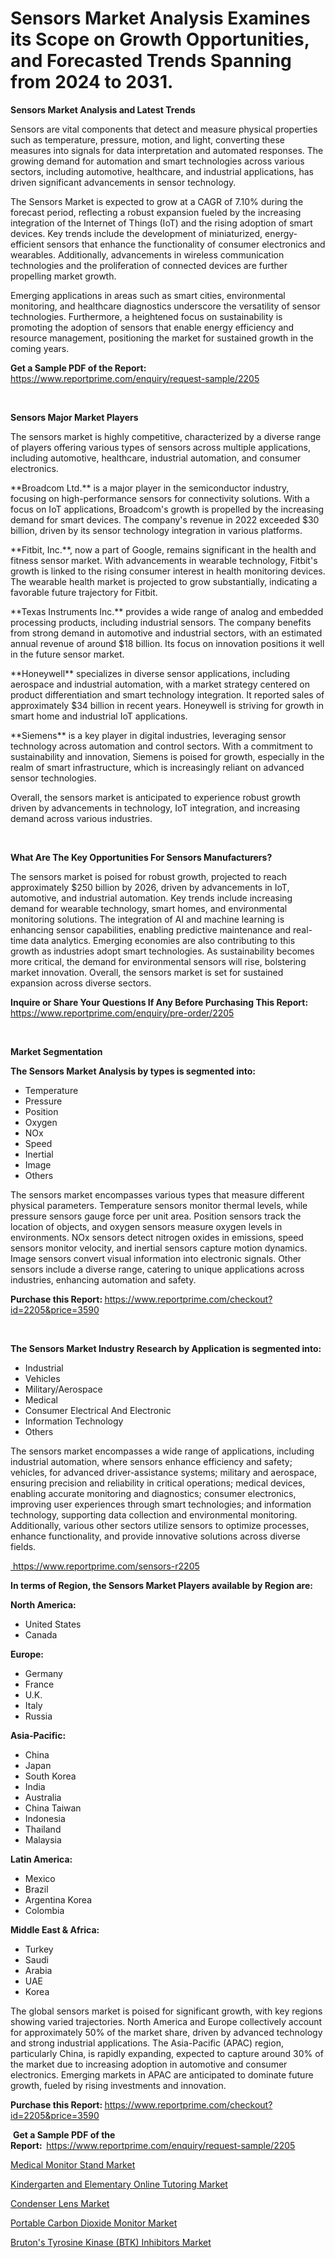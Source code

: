 <p><h1>Sensors Market Analysis Examines its Scope on Growth Opportunities, and Forecasted Trends Spanning from 2024 to 2031.</h1></p><p><strong>Sensors Market Analysis and Latest Trends</strong></p>
<p><p>Sensors are vital components that detect and measure physical properties such as temperature, pressure, motion, and light, converting these measures into signals for data interpretation and automated responses. The growing demand for automation and smart technologies across various sectors, including automotive, healthcare, and industrial applications, has driven significant advancements in sensor technology.</p><p>The Sensors Market is expected to grow at a CAGR of 7.10% during the forecast period, reflecting a robust expansion fueled by the increasing integration of the Internet of Things (IoT) and the rising adoption of smart devices. Key trends include the development of miniaturized, energy-efficient sensors that enhance the functionality of consumer electronics and wearables. Additionally, advancements in wireless communication technologies and the proliferation of connected devices are further propelling market growth.</p><p>Emerging applications in areas such as smart cities, environmental monitoring, and healthcare diagnostics underscore the versatility of sensor technologies. Furthermore, a heightened focus on sustainability is promoting the adoption of sensors that enable energy efficiency and resource management, positioning the market for sustained growth in the coming years.</p></p>
<p><strong>Get a Sample PDF of the Report:&nbsp;</strong> <a href="https://www.reportprime.com/enquiry/request-sample/2205?utm_campaign=24&utm_medium=2&utm_source=Github&utm_content=ia&utm_term=27112024&utm_id=sensors">https://www.reportprime.com/enquiry/request-sample/2205</a></p>
<p>&nbsp;</p>
<p><strong>Sensors Major Market Players</strong></p>
<p><p>The sensors market is highly competitive, characterized by a diverse range of players offering various types of sensors across multiple applications, including automotive, healthcare, industrial automation, and consumer electronics.</p><p>**Broadcom Ltd.** is a major player in the semiconductor industry, focusing on high-performance sensors for connectivity solutions. With a focus on IoT applications, Broadcom's growth is propelled by the increasing demand for smart devices. The company's revenue in 2022 exceeded $30 billion, driven by its sensor technology integration in various platforms.</p><p>**Fitbit, Inc.**, now a part of Google, remains significant in the health and fitness sensor market. With advancements in wearable technology, Fitbit's growth is linked to the rising consumer interest in health monitoring devices. The wearable health market is projected to grow substantially, indicating a favorable future trajectory for Fitbit.</p><p>**Texas Instruments Inc.** provides a wide range of analog and embedded processing products, including industrial sensors. The company benefits from strong demand in automotive and industrial sectors, with an estimated annual revenue of around $18 billion. Its focus on innovation positions it well in the future sensor market.</p><p>**Honeywell** specializes in diverse sensor applications, including aerospace and industrial automation, with a market strategy centered on product differentiation and smart technology integration. It reported sales of approximately $34 billion in recent years. Honeywell is striving for growth in smart home and industrial IoT applications.</p><p>**Siemens** is a key player in digital industries, leveraging sensor technology across automation and control sectors. With a commitment to sustainability and innovation, Siemens is poised for growth, especially in the realm of smart infrastructure, which is increasingly reliant on advanced sensor technologies.</p><p>Overall, the sensors market is anticipated to experience robust growth driven by advancements in technology, IoT integration, and increasing demand across various industries.</p></p>
<p>&nbsp;</p>
<p><strong>What Are The Key Opportunities For Sensors Manufacturers?</strong></p>
<p><p>The sensors market is poised for robust growth, projected to reach approximately $250 billion by 2026, driven by advancements in IoT, automotive, and industrial automation. Key trends include increasing demand for wearable technology, smart homes, and environmental monitoring solutions. The integration of AI and machine learning is enhancing sensor capabilities, enabling predictive maintenance and real-time data analytics. Emerging economies are also contributing to this growth as industries adopt smart technologies. As sustainability becomes more critical, the demand for environmental sensors will rise, bolstering market innovation. Overall, the sensors market is set for sustained expansion across diverse sectors.</p></p>
<p><strong>Inquire or Share Your Questions If Any Before Purchasing This Report:</strong> <a href="https://www.reportprime.com/enquiry/pre-order/2205?utm_campaign=24&utm_medium=2&utm_source=Github&utm_content=ia&utm_term=27112024&utm_id=sensors">https://www.reportprime.com/enquiry/pre-order/2205</a></p>
<p>&nbsp;</p>
<p><strong>Market Segmentation</strong></p>
<p><strong>The Sensors Market Analysis by types is segmented into:</strong></p>
<p><ul><li>Temperature</li><li>Pressure</li><li>Position</li><li>Oxygen</li><li>NOx</li><li>Speed</li><li>Inertial</li><li>Image</li><li>Others</li></ul></p>
<p><p>The sensors market encompasses various types that measure different physical parameters. Temperature sensors monitor thermal levels, while pressure sensors gauge force per unit area. Position sensors track the location of objects, and oxygen sensors measure oxygen levels in environments. NOx sensors detect nitrogen oxides in emissions, speed sensors monitor velocity, and inertial sensors capture motion dynamics. Image sensors convert visual information into electronic signals. Other sensors include a diverse range, catering to unique applications across industries, enhancing automation and safety.</p></p>
<p><strong>Purchase this Report:&nbsp;</strong><a href="https://www.reportprime.com/checkout?id=2205&price=3590&utm_campaign=24&utm_medium=2&utm_source=Github&utm_content=ia&utm_term=27112024&utm_id=sensors">https://www.reportprime.com/checkout?id=2205&price=3590</a></p>
<p>&nbsp;</p>
<p><strong>The Sensors Market Industry Research by Application is segmented into:</strong></p>
<p><ul><li>Industrial</li><li>Vehicles</li><li>Military/Aerospace</li><li>Medical</li><li>Consumer Electrical And Electronic</li><li>Information Technology</li><li>Others</li></ul></p>
<p><p>The sensors market encompasses a wide range of applications, including industrial automation, where sensors enhance efficiency and safety; vehicles, for advanced driver-assistance systems; military and aerospace, ensuring precision and reliability in critical operations; medical devices, enabling accurate monitoring and diagnostics; consumer electronics, improving user experiences through smart technologies; and information technology, supporting data collection and environmental monitoring. Additionally, various other sectors utilize sensors to optimize processes, enhance functionality, and provide innovative solutions across diverse fields.</p></p>
<p><a href="https://www.reportprime.com/sensors-r2205?utm_campaign=24&utm_medium=2&utm_source=Github&utm_content=ia&utm_term=27112024&utm_id=sensors">&nbsp;https://www.reportprime.com/sensors-r2205</a></p>
<p><strong>In terms of Region, the Sensors Market Players available by Region are:</strong></p>
<p>
    <p> <strong> North America: </strong>
        <ul>
            <li>United States</li>
            <li>Canada</li>
        </ul>
        </p> 
    <p> <strong> Europe: </strong>
        <ul>
            <li>Germany</li>
            <li>France</li>
            <li>U.K.</li>
            <li>Italy</li>
            <li>Russia</li>
        </ul>
        </p> 
    <p> <strong> Asia-Pacific: </strong>
        <ul>
            <li>China</li>
            <li>Japan</li>
            <li>South Korea</li>
            <li>India</li>
            <li>Australia</li>
            <li>China Taiwan</li>
            <li>Indonesia</li>
            <li>Thailand</li>
            <li>Malaysia</li>
        </ul>
        </p> 
    <p> <strong> Latin America: </strong>
        <ul>
            <li>Mexico</li>
            <li>Brazil</li>
            <li>Argentina Korea</li>
            <li>Colombia</li>
        </ul>
        </p> 
    <p> <strong> Middle East & Africa: </strong>
        <ul>
            <li>Turkey</li>
            <li>Saudi</li>
            <li>Arabia</li>
            <li>UAE</li>
            <li>Korea</li>
        </ul>
    </p>
    </p>
<p><p>The global sensors market is poised for significant growth, with key regions showing varied trajectories. North America and Europe collectively account for approximately 50% of the market share, driven by advanced technology and strong industrial applications. The Asia-Pacific (APAC) region, particularly China, is rapidly expanding, expected to capture around 30% of the market due to increasing adoption in automotive and consumer electronics. Emerging markets in APAC are anticipated to dominate future growth, fueled by rising investments and innovation.</p></p>
<p><strong>Purchase this Report: </strong><a href="https://www.reportprime.com/checkout?id=2205&price=3590&utm_campaign=24&utm_medium=2&utm_source=Github&utm_content=ia&utm_term=27112024&utm_id=sensors">https://www.reportprime.com/checkout?id=2205&price=3590</a></p>
<p>&nbsp;<strong>Get a Sample PDF of the Report:&nbsp;&nbsp;</strong><a href="https://www.reportprime.com/enquiry/request-sample/2205?utm_campaign=24&utm_medium=2&utm_source=Github&utm_content=ia&utm_term=27112024&utm_id=sensors">https://www.reportprime.com/enquiry/request-sample/2205</a></p>
<p><strong></strong></p>
<p><p><a href="https://www.linkedin.com/pulse/key-drivers-medical-monitor-stand-market-expansion-2024-2031-ldjxc?utm_campaign=24&utm_medium=2&utm_source=Github&utm_content=ia&utm_term=27112024&utm_id=sensors">Medical Monitor Stand Market</a></p><p><a href="https://issuu.com/reportprime-2/docs/kindergarten-and-elementary-online-_e4e8dc4845e8d8?utm_campaign=24&utm_medium=2&utm_source=Github&utm_content=ia&utm_term=27112024&utm_id=sensors">Kindergarten and Elementary Online Tutoring Market</a></p><p><a href="https://github.com/elizabethdagraca/Market-Research-Report-List-5/blob/main/condenser-lens-market.md?utm_campaign=24&utm_medium=2&utm_source=Github&utm_content=ia&utm_term=27112024&utm_id=sensors">Condenser Lens Market</a></p><p><a href="https://www.linkedin.com/pulse/portable-carbon-dioxide-monitor-market-study-growth-opportunities-w5sqc?utm_campaign=24&utm_medium=2&utm_source=Github&utm_content=ia&utm_term=27112024&utm_id=sensors">Portable Carbon Dioxide Monitor Market</a></p><p><a href="https://issuu.com/reportprime-2/docs/brutons-tyrosine-kinase-btk-inhibit_941a74de38fe49?utm_campaign=24&utm_medium=2&utm_source=Github&utm_content=ia&utm_term=27112024&utm_id=sensors">Bruton's Tyrosine Kinase (BTK) Inhibitors Market</a></p></p>